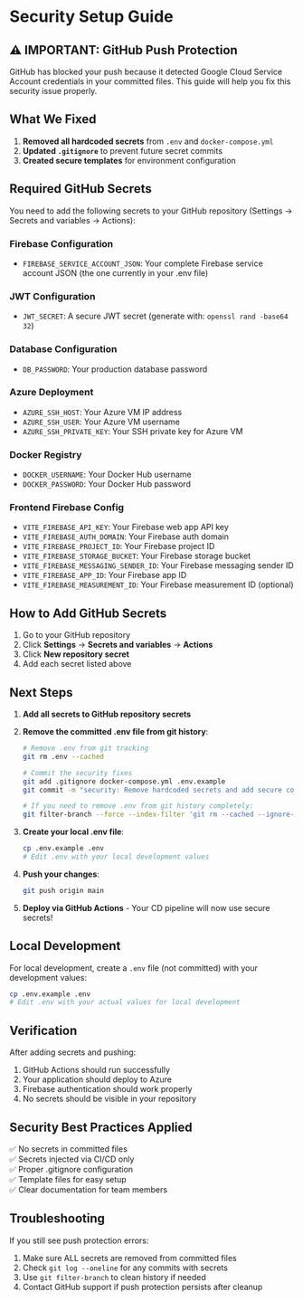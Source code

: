 # Security Setup Guide

## ⚠️ IMPORTANT: GitHub Push Protection

GitHub has blocked your push because it detected Google Cloud Service Account credentials in your committed files. This guide will help you fix this security issue properly.

## What We Fixed

1. **Removed all hardcoded secrets** from `.env` and `docker-compose.yml`
2. **Updated `.gitignore`** to prevent future secret commits
3. **Created secure templates** for environment configuration

## Required GitHub Secrets

You need to add the following secrets to your GitHub repository (Settings → Secrets and variables → Actions):

### Firebase Configuration
- `FIREBASE_SERVICE_ACCOUNT_JSON`: Your complete Firebase service account JSON (the one currently in your .env file)

### JWT Configuration  
- `JWT_SECRET`: A secure JWT secret (generate with: `openssl rand -base64 32`)

### Database Configuration
- `DB_PASSWORD`: Your production database password

### Azure Deployment
- `AZURE_SSH_HOST`: Your Azure VM IP address
- `AZURE_SSH_USER`: Your Azure VM username  
- `AZURE_SSH_PRIVATE_KEY`: Your SSH private key for Azure VM

### Docker Registry
- `DOCKER_USERNAME`: Your Docker Hub username
- `DOCKER_PASSWORD`: Your Docker Hub password

### Frontend Firebase Config
- `VITE_FIREBASE_API_KEY`: Your Firebase web app API key
- `VITE_FIREBASE_AUTH_DOMAIN`: Your Firebase auth domain
- `VITE_FIREBASE_PROJECT_ID`: Your Firebase project ID
- `VITE_FIREBASE_STORAGE_BUCKET`: Your Firebase storage bucket
- `VITE_FIREBASE_MESSAGING_SENDER_ID`: Your Firebase messaging sender ID
- `VITE_FIREBASE_APP_ID`: Your Firebase app ID
- `VITE_FIREBASE_MEASUREMENT_ID`: Your Firebase measurement ID (optional)

## How to Add GitHub Secrets

1. Go to your GitHub repository
2. Click **Settings** → **Secrets and variables** → **Actions**
3. Click **New repository secret**
4. Add each secret listed above

## Next Steps

1. **Add all secrets to GitHub repository secrets**
2. **Remove the committed .env file from git history**:
   ```bash
   # Remove .env from git tracking
   git rm .env --cached
   
   # Commit the security fixes
   git add .gitignore docker-compose.yml .env.example
   git commit -m "security: Remove hardcoded secrets and add secure configuration templates"
   
   # If you need to remove .env from git history completely:
   git filter-branch --force --index-filter 'git rm --cached --ignore-unmatch .env' --prune-empty --tag-name-filter cat -- --all
   ```

3. **Create your local .env file**:
   ```bash
   cp .env.example .env
   # Edit .env with your local development values
   ```

4. **Push your changes**:
   ```bash
   git push origin main
   ```

5. **Deploy via GitHub Actions** - Your CD pipeline will now use secure secrets!

## Local Development

For local development, create a `.env` file (not committed) with your development values:

```bash
cp .env.example .env
# Edit .env with your actual values for local development
```

## Verification

After adding secrets and pushing:
1. GitHub Actions should run successfully
2. Your application should deploy to Azure
3. Firebase authentication should work properly
4. No secrets should be visible in your repository

## Security Best Practices Applied

✅ No secrets in committed files  
✅ Secrets injected via CI/CD only  
✅ Proper .gitignore configuration  
✅ Template files for easy setup  
✅ Clear documentation for team members  

## Troubleshooting

If you still see push protection errors:
1. Make sure ALL secrets are removed from committed files
2. Check `git log --oneline` for any commits with secrets
3. Use `git filter-branch` to clean history if needed
4. Contact GitHub support if push protection persists after cleanup
